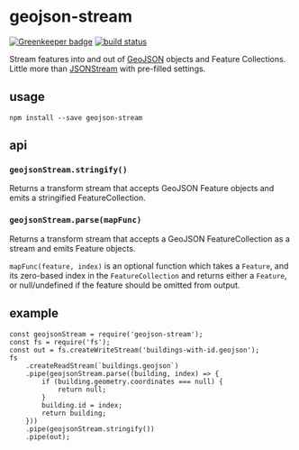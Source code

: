 # geojson-stream

[![Greenkeeper badge](https://badges.greenkeeper.io/tmcw/geojson-stream.svg)](https://greenkeeper.io/)
[![build status](https://secure.travis-ci.org/tmcw/geojson-stream.svg)](http://travis-ci.org/tmcw/geojson-stream)

Stream features into and out of [GeoJSON](http://geojson.org/) objects
and Feature Collections. Little more than [JSONStream](https://github.com/dominictarr/JSONStream)
with pre-filled settings.

## usage

    npm install --save geojson-stream

## api

### `geojsonStream.stringify()`

Returns a transform stream that accepts GeoJSON Feature objects and emits
a stringified FeatureCollection.

### `geojsonStream.parse(mapFunc)`

Returns a transform stream that accepts a GeoJSON FeatureCollection as a stream
and emits Feature objects.

`mapFunc(feature, index)` is an optional function which takes a `Feature`, and its zero-based index in the `FeatureCollection` and returns either a `Feature`, or null/undefined 
if the feature should be omitted from output.

## example

```
const geojsonStream = require('geojson-stream');
const fs = require('fs');
const out = fs.createWriteStream('buildings-with-id.geojson');
fs
    .createReadStream(`buildings.geojson`)
    .pipe(geojsonStream.parse((building, index) => {
        if (building.geometry.coordinates === null) {
            return null;
        }
        building.id = index;
        return building;
    }))
    .pipe(geojsonStream.stringify())
    .pipe(out);
```